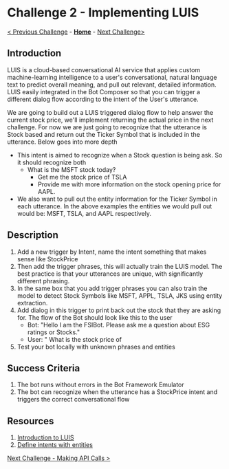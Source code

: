 # Challenge 2 - Implementing LUIS
[< Previous Challenge](./Challenge1-QnA.md) - **[Home](../readme.md)** - [Next Challenge>](./Challenge3-API.md)
## Introduction
LUIS is a cloud-based conversational AI service that applies custom machine-learning intelligence to a user's conversational, natural language text to predict overall meaning, and pull out relevant, detailed information. LUIS easily integrated in the Bot Composer so that you can trigger a different dialog flow according to the intent of the User's utterance. 

We are going to build out a LUIS triggered dialog flow to help answer the current stock price, we'll implement returning the actual price in the next challenge. For now we are just going to recognize that the utterance is Stock based and return out the Ticker Symbol that is included in the utterance. Below goes into more depth

- This intent is aimed to recognize when a Stock question is being ask. So it should recognize both
  - What is the MSFT stock today?
	- Get me the stock price of TSLA
	- Provide me with more information on the stock opening price for AAPL. 
- We also want to pull out the entity information for the Ticker Symbol in each utterance. In the above examples the entities we would pull out would be: MSFT, TSLA, and AAPL respectively.


## Description
1. Add a new trigger by Intent, name the intent something that makes sense like StockPrice
2. Then  add the trigger phrases, this will actually train the LUIS model. The best practice is that your utterances are  unique, with significantly different phrasing.
3. In the same box that you add trigger phrases you can also train the model to detect Stock Symbols like MSFT, APPL, TSLA, JKS using entity extraction.
4. Add dialog in this trigger to print back out the stock that they are asking for. The flow of the Bot should look like this to the user
   - Bot: "Hello I am the FSIBot. Please ask me a question about ESG ratings or Stocks."
   - User: " What is the stock price of 
5. Test your bot locally with unknown phrases and entities

## Success Criteria
1. The bot runs without errors in the Bot Framework Emulator
2. The bot can recognize when the utterance has a StockPrice intent and triggers the correct conversational flow

## Resources
1. [Introduction to LUIS](https://docs.microsoft.com/en-us/composer/tutorial/tutorial-luis)
2. [Define intents with entities](https://docs.microsoft.com/en-us/composer/how-to-define-intent-entity)

[Next Challenge - Making API Calls >](./Challenge3-API.md)
